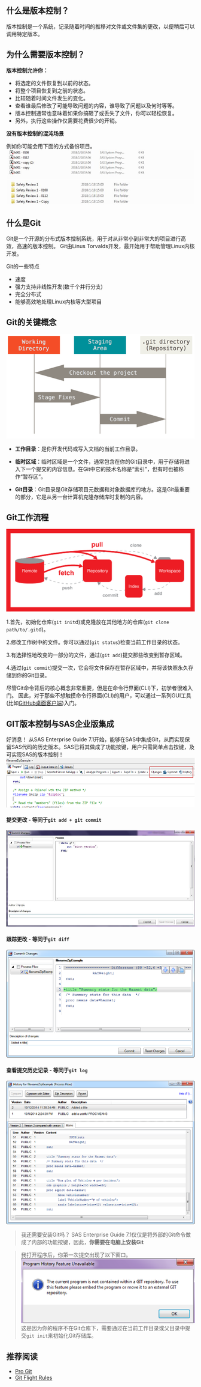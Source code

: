 ## 什么是版本控制？
版本控制是一个系统，记录随着时间​​的推移对文件或文件集的更改，以便稍后可以调用特定版本。

## 为什么需要版本控制？
**版本控制允许你：**
* 将选定的文件恢复到以前的状态。
* 将整个项目恢复到之前的状态。
* 比较随着时间文件发生的变化。
* 查看谁最后修改了可能导致问题的内容，谁导致了问题以及何时等等。
* 版本控制通常也意味着如果你搞砸了或丢失了文件，你可以轻松恢复。
* 另外，执行这些操作仅需要花费很少的开销。

**没有版本控制的混沌场景**

例如你可能会用下面的方式备份项目。
![backup1](img/in-post/git-version-control-integration-with-sas-enterprise-guide/backup1.JPG)
![backup2](img/in-post/git-version-control-integration-with-sas-enterprise-guide/backup2.JPG)

## 什么是Git
Git是一个开源的分布式版本控制系统，用于对从非常小到非常大的项目进行高效，高速的版本控制。 Git由Linus Torvalds开发，最开始用于帮助管理Linux内核开发。

Git的一些特点
* 速度
* 强力支持非线性开发(数千个并行分支)
* 完全分布式
* 能够高效地处理Linux内核等大型项目

## Git的关键概念

![workspace](img/in-post/git-version-control-integration-with-sas-enterprise-guide/workspace.png)

*  **工作目录**：是你开发代码或写入文档的当前工作目录。

*  **临时区域**：临时区域是一个文件，通常包含在你的Git目录中，用于存储将进入下一个提交的内容信息。在Git中它的技术名称是“索引”，但有时也被称作“暂存区”。

*  **Git目录**：Git目录是Git存储项目元数据和对象数据库的地方。这是Git最重要的部分，它是从另一台计算机克隆存储库时复制的内容。

## Git工作流程
![process](img/in-post/git-version-control-integration-with-sas-enterprise-guide/workflow.png)

1.首先，初始化仓库(`git init`d)或克隆放在其他地方的仓库(`git clone path/to/.git`d)。

2.修改工作树中的文件。你可以通过(`git status`)检查当前工作目录的状态。

3.有选择性地改变的一部分的文件，通过(`git add`)提交那些改变到暂存区域。

4.通过(`git commit`)提交一次，它会将文件保存在暂存区域中，并将该快照永久存储到你的Git目录。

尽管Git命令背后的核心概念非常重要，但是在命令行界面(CLI)下，初学者很难入门。
因此，对于那些不想触摸命令行界面(CLI)的用户，可以通过一系列GUI工具(比如[GitHub桌面客户端](https://desktop.github.com/))入门。

## GIT版本控制与SAS企业版集成
好消息！
从SAS Enterprise Guide 7.1开始，能够在SAS中集成Git，从而实现保留SAS代码的历史版本。SAS已将其做成了功能按键，用户只需简单点击按键，及可实现SAS的版本控制！
![eg_git](img/in-post/git-version-control-integration-with-sas-enterprise-guide/eg_git1.png)

#### 提交更改 - 等同于`git add + git commit`
![commit](img/in-post/git-version-control-integration-with-sas-enterprise-guide/commit.JPG)

#### 跟踪更改 - 等同于`git diff`
![diff](img/in-post/git-version-control-integration-with-sas-enterprise-guide/diff.png)

#### 查看提交历史记录 - 等同于`git log`
![log](img/in-post/git-version-control-integration-with-sas-enterprise-guide/log.png)

> 我还需要安装Git吗？
SAS Enterprise Guide 7.1仅仅是将外部的Git命令做成了内部的功能按键，因此，**你需要在电脑上安装Git**

> 我打开程序后，你第一次提交出现了以下窗口。
![window](img/in-post/git-version-control-integration-with-sas-enterprise-guide/window.png)
这是因为你的程序不在Git仓库下，需要通过在当前工作目录或父目录中提交`git init`来初始化Git存储库。


## 推荐阅读
* [Pro Git](https://bingohuang.gitbooks.io/progit2/content/01-introduction/1-introduction.html)
* [Git Flight Rules](https://github.com/k88hudson/git-flight-rules)
